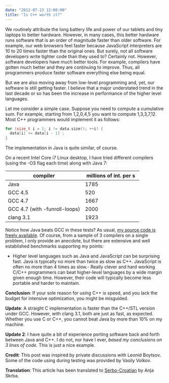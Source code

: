 ```yaml
---
date: "2012-07-23 12:00:00"
title: "Is C++ worth it?"
---
```




We routinely attribute the long battery life and power of our tablets and tiny laptops to better hardware. However, in many cases, this better hardware runs software that is an order of magnitude faster than older software. For example, our web browsers feel faster because JavaScript interpreters are 10 to 20 times faster than the original ones.
But surely, not all software developers write tighter code than they used to? Certainly not. However, software developers have much better tools. For example, compilers have gotten much better and they are continuing to improve. Thus, all programmers produce faster software everything else being equal.

But we are also moving away from low-level programming and, yet, our software is still getting faster. I believe that a major understated trend in the last decade or so has been the increase in performance of the higher level languages.

Let me consider a simple case. Suppose you need to compute a cumulative sum. For example, starting from 1,2,0,4,5 you want to compute 1,3,3,7,12. Most C++ programmers would implement it as follows:
```C
for (size_t i = 1; i != data.size(); ++i) {
  data[i] += data[i - 1] ;
}
```


The implementation in Java is quite similar, of course.

On a recent Intel Core&nbsp;i7 Linux desktop, I have tried different compilers (using the -O3 flag each time) along with Java 7:

compiler                 |&nbsp;millions of int. per s&nbsp; |
-------------------------|-------------------------|
Java                     |1785                     |
GCC 4.5                  |520                      |
GCC 4.7                  |1667                     |
GCC 4.7 (with -funroll-loops) |2000                     |
clang 3.1                |1923                     |


Notice how Java beats GCC in these tests?
As usual, [my source code is freely available](https://github.com/lemire/Code-used-on-Daniel-Lemire-s-blog/tree/master/2012/07/23). Of course, from a sample of 3 compilers on a single problem, I only provide an anecdote, but there are extensive and well established benchmarks supporting my points:

- Higher level languages such as Java and JavaScript can be surprising fast. Java is typically no more than twice as slow as C++. JavaScript is often no more than 4 times as slow.- Really clever and hard working C/C++ programmers can beat higher-level languages by a wide margin given enough time. However, their code will typically become less portable and harder to maintain.


__Conclusion__: If your sole reason for using C++ is speed, and you lack the budget for intensive optimization, you might be misguided.

__Update__: A straight C implementation is faster than the C++/STL version under GCC. However, with clang 3.1, both are just as fast, as expected. Whether you use C or C++, you cannot beat Java by more than 10% on my machine.

__Update 2__: I have quite a bit of experience porting software back and forth between Java and C++. I do not, nor have I ever, <em>based my conclusions on 3 lines of code</em>. This is just a nice example.

__Credit__: This post was inspired by private discussions with Leonid Boytsov. Some of the code using during testing was provided by Vasily Volkov.

__Translation__: This article has been translated to [Serbo-Croatian](http://science.webhostinggeeks.com/dali-koristiti-C%2B%2B) by Anja Skrba.

